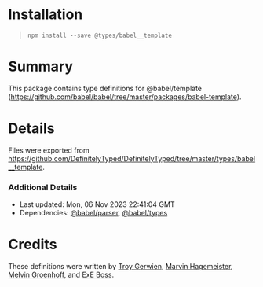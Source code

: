 # Installation

> `npm install --save @types/babel__template`

# Summary

This package contains type definitions for @babel/template (https://github.com/babel/babel/tree/master/packages/babel-template).

# Details

Files were exported from https://github.com/DefinitelyTyped/DefinitelyTyped/tree/master/types/babel__template.

### Additional Details

- Last updated: Mon, 06 Nov 2023 22:41:04 GMT
- Dependencies: [@babel/parser](https://npmjs.com/package/@babel/parser), [@babel/types](https://npmjs.com/package/@babel/types)

# Credits

These definitions were written by [Troy Gerwien](https://github.com/yortus), [Marvin Hagemeister](https://github.com/marvinhagemeister), [Melvin Groenhoff](https://github.com/mgroenhoff), and [ExE Boss](https://github.com/ExE-Boss).
